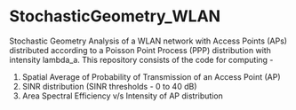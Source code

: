 # StochasticGeometry_WLAN 
Stochastic Geometry Analysis of a WLAN network with Access Points (APs) distributed according to a Poisson Point Process (PPP) distribution with intensity lambda_a. 
This repository consists of the code for computing - 

1. Spatial Average of Probability of Transmission of an Access Point (AP) 
2. SINR distribution (SINR thresholds - 0 to 40 dB) 
3. Area Spectral Efficiency v/s Intensity of AP distribution 

